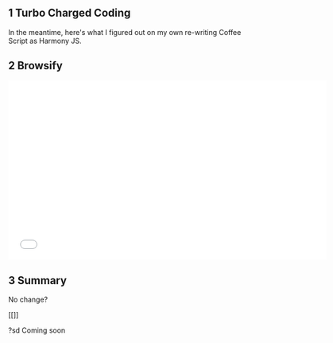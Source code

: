 ## 1 Turbo Charged Coding

In the meantime, here's what I figured out on my own re-writing Coffee Script as Harmony JS.

## 2 Browsify

<iframe width="640" height="360" src="//www.youtube-nocookie.com/embed/shevZLVG_us" frameborder="0" allowfullscreen>
</iframe>

## 3 Summary

No change?

[[<script src="https://gist.github.com/jkresner/52abc60c665aae0175e5.js"></script>]]

?sd
Coming soon